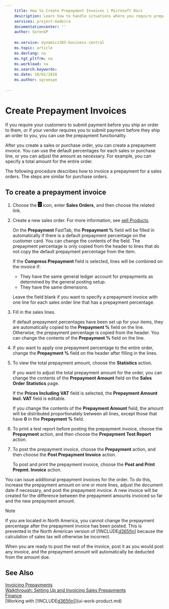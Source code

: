```yaml
---
    title: How to Create Prepayment Invoices | Microsoft Docs
    description: Learn how to handle situations where you require prepayment, or your vendor does.
    services: project-madeira
    documentationcenter: ''
    author: SorenGP

    ms.service: dynamics365-business-central
    ms.topic: article
    ms.devlang: na
    ms.tgt_pltfrm: na
    ms.workload: na
    ms.search.keywords:
    ms.date: 10/01/2018
    ms.author: sgroespe

---
```

# Create Prepayment Invoices
If you require your customers to submit payment before you ship an order to them, or if your vendor requires you to submit payment before they ship an order to you, you can use the prepayment functionality.  

After you create a sales or purchase order, you can create a prepayment invoice. You can use the default percentages for each sales or purchase line, or you can adjust the amount as necessary. For example, you can specify a total amount for the entire order.  

The following procedure describes how to invoice a prepayment for a sales orders. The steps are similar for purchase orders.  

## To create a prepayment invoice  
1. Choose the ![Lightbulb that opens the Tell Me feature](media/ui-search/search_small.png "Tell me what you want to do") icon, enter **Sales Orders**, and then choose the related link.  
2. Create a new sales order. For more information, see [sell Products](sales-how-sell-products.md).  

    On the **Prepayment** FastTab, the **Prepayment %** field will be filled in automatically if there is a default prepayment percentage on the customer card. You can change the contents of the field. The prepayment percentage is only copied from the header to lines that do not copy the default prepayment percentage from the item.  

    If the **Compress Prepayment** field is selected, lines will be combined on the invoice if:  
    - They have the same general ledger account for prepayments as determined by the general posting setup.  
    - They have the same dimensions.  

    Leave the field blank if you want to specify a prepayment invoice with one line for each sales order line that has a prepayment percentage.  

3. Fill in the sales lines.  

    If default prepayment percentages have been set up for your items, they are automatically copied to the **Prepayment %** field on the line. Otherwise, the prepayment percentage is copied from the header. You can change the contents of the **Prepayment %** field on the line.  
4. If you want to apply one prepayment percentage to the entire order, change the **Prepayment %** field on the header after filling in the lines.  
5. To view the total prepayment amount, choose the **Statistics** action.

    If you want to adjust the total prepayment amount for the order, you can change the contents of the **Prepayment Amount** field on the **Sales Order Statistics** page.  

    If the **Prices Including VAT** field is selected, the **Prepayment Amount Incl. VAT** field is editable.  

    If you change the contents of the **Prepayment Amount** field, the amount will be distributed proportionately between all lines, except those that have **0** in the **Prepayment %** field.  
6. To print a test report before posting the prepayment invoice, choose the **Prepayment** action, and then choose the **Prepayment Test Report** action.  
7. To post the prepayment invoice, choose the **Prepayment** action, and then choose the **Post Prepayment Invoice** action.  

    To post and print the prepayment invoice, choose the **Post and Print Prepmt. Invoice** action.  

You can issue additional prepayment invoices for the order. To do this, increase the prepayment amount on one or more lines, adjust the document date if necessary, and post the prepayment invoice. A new invoice will be created for the difference between the prepayment amounts invoiced so far and the new prepayment amount.  

> [!NOTE]  
>  If you are located in North America, you cannot change the prepayment percentage after the prepayment invoice has been posted. This is prevented in the North American version of [!INCLUDE[d365fin](includes/d365fin_md.md)] because the calculation of sales tax will otherwise be incorrect.  

 When you are ready to post the rest of the invoice, post it as you would post any invoice, and the prepayment amount will automatically be deducted from the amount due.  

## See Also  
[Invoicing Prepayments](finance-invoice-prepayments.md)  
[Walkthrough: Setting Up and Invoicing Sales Prepayments](walkthrough-setting-up-and-invoicing-sales-prepayments.md)  
[Finance](finance.md)  
[Working with [!INCLUDE[d365fin](includes/d365fin_md.md)]](ui-work-product.md)
